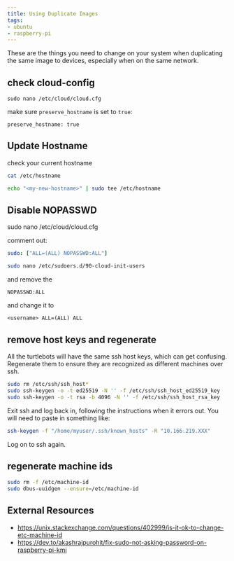 ```yaml
---
title: Using Duplicate Images
tags: 
- ubuntu
- raspberry-pi
---
```


These are the things you need to change on your system when duplicating the same image to devices, especially when on the same network.

## check cloud-config

```
sudo nano /etc/cloud/cloud.cfg
```

make sure ```preserve_hostname``` is set to ```true```:

```text
preserve_hostname: true
```

## Update Hostname

check your current hostname

```bash
cat /etc/hostname
```

```bash
echo "<my-new-hostname>" | sudo tee /etc/hostname 
```

## Disable NOPASSWD

sudo nano /etc/cloud/cloud.cfg

comment out:

```yaml
sudo: ["ALL=(ALL) NOPASSWD:ALL"]
```

```bash
sudo nano /etc/sudoers.d/90-cloud-init-users
```

and remove the

```text
NOPASSWD:ALL
```

and change it to 
```text
<username> ALL=(ALL) ALL
```

## remove host keys and regenerate

All the turtlebots will have the same ssh host keys, which can get confusing.  Regenerate them to ensure they are recognized as different machines over ssh.

```bash
sudo rm /etc/ssh/ssh_host*
sudo ssh-keygen -o -t ed25519 -N '' -f /etc/ssh/ssh_host_ed25519_key
sudo ssh-keygen -o -t rsa -b 4096 -N '' -f /etc/ssh/ssh_host_rsa_key
```

Exit ssh and log back in, following the instructions when it errors out.  You will need to paste in something like:

```bash
ssh-keygen -f "/home/myuser/.ssh/known_hosts" -R "10.166.219.XXX"
```

Log on to ssh again.

## regenerate machine ids

```bash
sudo rm -f /etc/machine-id
sudo dbus-uuidgen --ensure=/etc/machine-id
```

## External Resources

* <https://unix.stackexchange.com/questions/402999/is-it-ok-to-change-etc-machine-id>
* <https://dev.to/akashrajpurohit/fix-sudo-not-asking-password-on-raspberry-pi-kmi>
